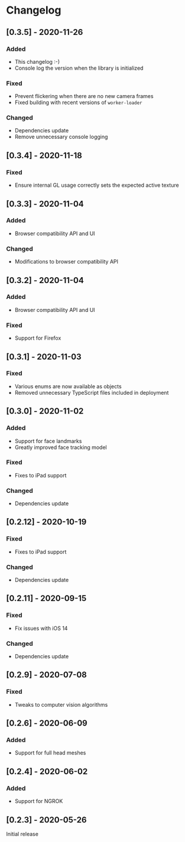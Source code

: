 # Changelog


## [0.3.5] - 2020-11-26

### Added
 - This changelog :-)
 - Console log the version when the library is initialized

### Fixed
 - Prevent flickering when there are no new camera frames
 - Fixed building with recent versions of `worker-loader`

### Changed
 - Dependencies update
 - Remove unnecessary console logging


## [0.3.4] - 2020-11-18

### Fixed
 - Ensure internal GL usage correctly sets the expected active texture


## [0.3.3] - 2020-11-04

### Added
 - Browser compatibility API and UI

### Changed
 - Modifications to browser compatibility API


## [0.3.2] - 2020-11-04

### Added
 - Browser compatibility API and UI

### Fixed
 - Support for Firefox


## [0.3.1] - 2020-11-03

### Fixed
 - Various enums are now available as objects
 - Removed unnecessary TypeScript files included in deployment


## [0.3.0] - 2020-11-02

### Added
 - Support for face landmarks
 - Greatly improved face tracking model

### Fixed
 - Fixes to iPad support

### Changed
 - Dependencies update


## [0.2.12] - 2020-10-19

### Fixed
 - Fixes to iPad support

### Changed
 - Dependencies update


## [0.2.11] - 2020-09-15

### Fixed
 - Fix issues with iOS 14

### Changed
 - Dependencies update


## [0.2.9] - 2020-07-08

### Fixed
 - Tweaks to computer vision algorithms


## [0.2.6] - 2020-06-09

### Added
 - Support for full head meshes



## [0.2.4] - 2020-06-02

### Added
 - Support for NGROK



## [0.2.3] - 2020-05-26

Initial release